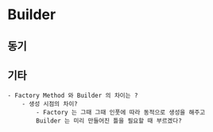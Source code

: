 # Builder

## 동기

## 기타
	- Factory Method 와 Builder 의 차이는 ?
		- 생성 시점의 차이?
			- Factory 는 그때 그때 인풋에 따라 동적으로 생성을 해주고
			Builder 는 미리 만들어진 틀을 필요할 때 부르겠다?

